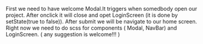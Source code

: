 First we need to have welcome Modal.It triggers when somedbody open our project.
After onclick it will close and opet LoginScreen (it is done by setState(true to false)).
After submit we will be navigate to our home screen.
Right now we need to do scss for components ( Modal, NavBar) and LoginScreen. ( any suggestion is welcome!!! )
